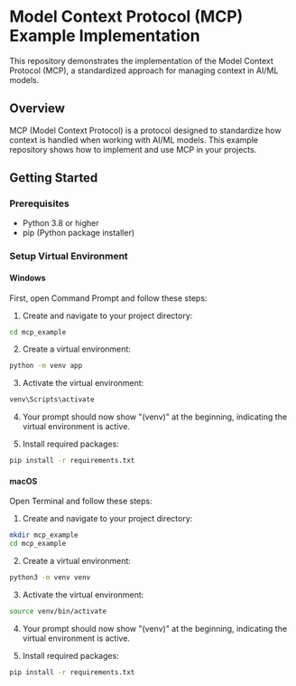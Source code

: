 # Model Context Protocol (MCP) Example Implementation

This repository demonstrates the implementation of the Model Context Protocol (MCP), a standardized approach for managing context in AI/ML models.

## Overview

MCP (Model Context Protocol) is a protocol designed to standardize how context is handled when working with AI/ML models. This example repository shows how to implement and use MCP in your projects.

## Getting Started

### Prerequisites

- Python 3.8 or higher
- pip (Python package installer)

### Setup Virtual Environment

#### Windows
First, open Command Prompt and follow these steps:

1. Create and navigate to your project directory:
```bash
cd mcp_example
```

2. Create a virtual environment:
```bash
python -m venv app
```

3. Activate the virtual environment:
```bash
venv\Scripts\activate
```

4. Your prompt should now show "(venv)" at the beginning, indicating the virtual environment is active.

5. Install required packages:
```bash
pip install -r requirements.txt
```

#### macOS
Open Terminal and follow these steps:

1. Create and navigate to your project directory:
```bash
mkdir mcp_example
cd mcp_example
```

2. Create a virtual environment:
```bash
python3 -m venv venv
```

3. Activate the virtual environment:
```bash
source venv/bin/activate
```

4. Your prompt should now show "(venv)" at the beginning, indicating the virtual environment is active.

5. Install required packages:
```bash
pip install -r requirements.txt
```
